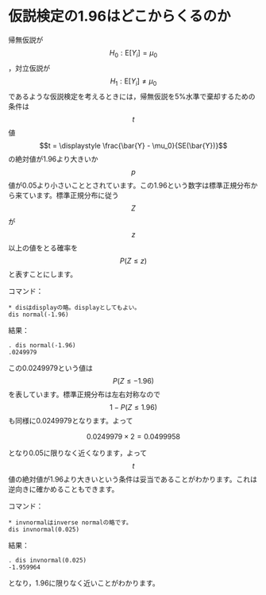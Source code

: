 # 仮説検定の1.96はどこからくるのか

帰無仮説が$$H_0: \text{E}[Y_i] = \mu_0$$，対立仮説が$$H_1: \text{E}[Y_i] \neq \mu_0$$であるような仮説検定を考えるときには，帰無仮説を5%水準で棄却するための条件は$$t$$値$$t = \displaystyle \frac{\bar{Y} - \mu_0}{SE(\bar{Y})}$$の絶対値が1.96より大きいか$$p$$値が0.05より小さいこととされています。この1.96という数字は標準正規分布から来ています。標準正規分布に従う$$Z$$が$$z$$以上の値をとる確率を$$P(Z \leq z)$$と表すことにします。

コマンド：
```
* disはdisplayの略。displayとしてもよい。
dis normal(-1.96)
```

結果：
```
. dis normal(-1.96)
.0249979
```

この0.0249979という値は$$P(Z \leq -1.96)$$を表しています。標準正規分布は左右対称なので$$1 - P(Z \leq 1.96)$$も同様に0.0249979となります。よって

$$
0.0249979 \times 2 = 0.0499958
$$

となり0.05に限りなく近くなります，よって$$t$$値の絶対値が1.96より大きいという条件は妥当であることがわかります。これは逆向きに確かめることもできます。

コマンド：
```
* invnormalはinverse normalの略です。
dis invnormal(0.025)
```

結果：
```
. dis invnormal(0.025)
-1.959964
```

となり，1.96に限りなく近いことがわかります。
